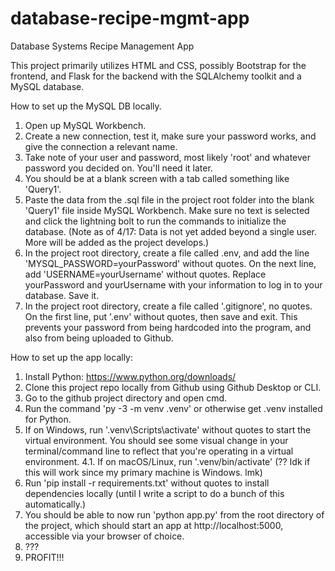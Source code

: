 # database-recipe-mgmt-app
 Database Systems Recipe Management App

 This project primarily utilizes HTML and CSS, possibly Bootstrap for the frontend, and Flask for the backend with the SQLAlchemy toolkit and a MySQL database.

How to set up the MySQL DB locally.

1. Open up MySQL Workbench.
2. Create a new connection, test it, make sure your password works, and give the connection a relevant name.
3. Take note of your user and password, most likely 'root' and whatever password you decided on. You'll need it later.
4. You should be at a blank screen with a tab called something like 'Query1'.
5. Paste the data from the .sql file in the project root folder into the blank 'Query1' file inside MySQL Workbench. Make sure no text is selected and click the lightning bolt to run the commands to initialize the database.
    (Note as of 4/17: Data is not yet added beyond a single user. More will be added as the project develops.)
6. In the project root directory, create a file called .env, and add the line 'MYSQL_PASSWORD=yourPassword' without quotes. On the next line, add 'USERNAME=yourUsername' without quotes. Replace yourPassword and yourUsername with your information to log in to your database. Save it.
7. In the project root directory, create a file called '.gitignore', no quotes. On the first line, put '.env' without quotes, then save and exit. This prevents your password from being hardcoded into the program, and also from being uploaded to Github.


How to set up the app locally:

1. Install Python: https://www.python.org/downloads/
2. Clone this project repo locally from Github using Github Desktop or CLI.
3. Go to the github project directory and open cmd.
4. Run the command 'py -3 -m venv .venv' or otherwise get .venv installed for Python.
4. If on Windows, run '.venv\Scripts\activate' without quotes to start the virtual environment. You should see some visual change in your terminal/command line to reflect that you're operating in a virtual environment. 
4.1. If on macOS/Linux, run '.venv/bin/activate' (?? Idk if this will work since my primary machine is Windows. lmk)
5. Run 'pip install -r requirements.txt' without quotes to install dependencies locally (until I write a script to do a bunch of this automatically.)
6. You should be able to now run 'python app.py' from the root directory of the project, which should start an app at http://localhost:5000, accessible via your browser of choice.
7. ???
8. PROFIT!!!

